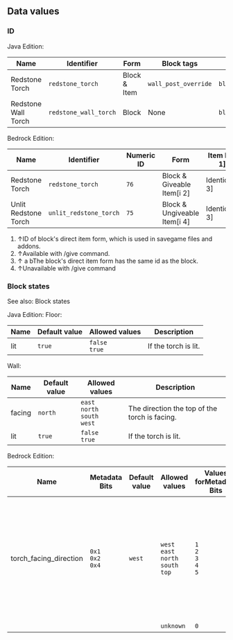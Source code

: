 ## Data values
### ID
Java Edition:

| Name                | Identifier            | Form         | Block tags           | Translation key                       |
|---------------------|-----------------------|--------------|----------------------|---------------------------------------|
| Redstone Torch      | `redstone_torch`      | Block & Item | `wall_post_override` | `block.minecraft.redstone_torch`      |
| Redstone Wall Torch | `redstone_wall_torch` | Block        | None                 | `block.minecraft.redstone_wall_torch` |

Bedrock Edition:

| Name                 | Identifier             | Numeric ID | Form                         | Item ID[i 1]   | Translation key                  |
|----------------------|------------------------|------------|------------------------------|----------------|----------------------------------|
| Redstone Torch       | `redstone_torch`       | `76`       | Block & Giveable Item[i 2]   | Identical[i 3] | `tile.redstone_torch.name`       |
| Unlit Redstone Torch | `unlit_redstone_torch` | `75`       | Block & Ungiveable Item[i 4] | Identical[i 3] | `tile.unlit_redstone_torch.name` |

1. ↑ID of block's direct item form, which is used in savegame files and addons.
2. ↑Available with /give command.
3. ↑ a bThe block's direct item form has the same id as the block.
4. ↑Unavailable with /give command

### Block states
See also: Block states

Java Edition:
Floor:

| Name | Default value | Allowed values     | Description          |
|------|---------------|--------------------|----------------------|
| lit  | `true`        | `false`<br/>`true` | If the torch is lit. |

Wall:

| Name   | Default value | Allowed values                            | Description                                   |
|--------|---------------|-------------------------------------------|-----------------------------------------------|
| facing | `north`       | `east`<br/>`north`<br/>`south`<br/>`west` | The direction the top of the torch is facing. |
| lit    | `true`        | `false`<br/>`true`                        | If the torch is lit.                          |

Bedrock Edition:

| Name                   | Metadata Bits             | Default value | Allowed values                                      | Values forMetadata Bits             | Description                                                                                                                                  |
|------------------------|---------------------------|---------------|-----------------------------------------------------|-------------------------------------|----------------------------------------------------------------------------------------------------------------------------------------------|
| torch_facing_direction | `0x1`<br/>`0x2`<br/>`0x4` | `west`        | `west`<br/>`east`<br/>`north`<br/>`south`<br/>`top` | `1`<br/>`2`<br/>`3`<br/>`4`<br/>`5` | The face of the block that the torch is attached to. If the torch is a wall torch, the top of the torch faces opposite to this direction.[1] |
|                        |                           |               | `unknown`                                           | `0`                                 | Unused                                                                                                                                       |


